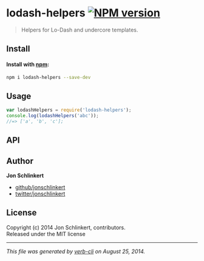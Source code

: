 # lodash-helpers [![NPM version](https://badge.fury.io/js/lodash-helpers.svg)](http://badge.fury.io/js/lodash-helpers)


> Helpers for Lo-Dash and undercore templates.

## Install
#### Install with [npm](npmjs.org):

```bash
npm i lodash-helpers --save-dev
```

## Usage

```js
var lodashHelpers = require('lodash-helpers');
console.log(lodashHelpers('abc'));
//=> ['a', 'b', 'c'];
```

## API


## Author

**Jon Schlinkert**
 
+ [github/jonschlinkert](https://github.com/jonschlinkert)
+ [twitter/jonschlinkert](http://twitter.com/jonschlinkert) 

## License
Copyright (c) 2014 Jon Schlinkert, contributors.  
Released under the MIT license

***

_This file was generated by [verb-cli](https://github.com/assemble/verb-cli) on August 25, 2014._